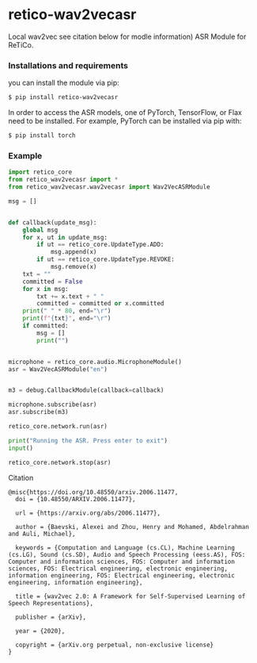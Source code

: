 # retico-wav2vecasr
Local wav2vec see citation below for modle information) ASR Module for ReTiCo.

### Installations and requirements

you can install the module via pip:

```bash
$ pip install retico-wav2vecasr
```

In order to access the ASR models, one of PyTorch, TensorFlow, or Flax need to
be installed. For example, PyTorch can be installed via pip with:

```bash
$ pip install torch
```

### Example

```python
import retico_core
from retico_wav2vecasr import *
from retico_wav2vecasr.wav2vecasr import Wav2VecASRModule

msg = []


def callback(update_msg):
    global msg
    for x, ut in update_msg:
        if ut == retico_core.UpdateType.ADD:
            msg.append(x)
        if ut == retico_core.UpdateType.REVOKE:
            msg.remove(x)
    txt = ""
    committed = False
    for x in msg:
        txt += x.text + " "
        committed = committed or x.committed
    print(" " * 80, end="\r")
    print(f"{txt}", end="\r")
    if committed:
        msg = []
        print("")


microphone = retico_core.audio.MicrophoneModule()
asr = Wav2VecASRModule("en")


m3 = debug.CallbackModule(callback=callback)

microphone.subscribe(asr)
asr.subscribe(m3)

retico_core.network.run(asr)

print("Running the ASR. Press enter to exit")
input()

retico_core.network.stop(asr)
```


Citation

```
@misc{https://doi.org/10.48550/arxiv.2006.11477,
  doi = {10.48550/ARXIV.2006.11477},
  
  url = {https://arxiv.org/abs/2006.11477},
  
  author = {Baevski, Alexei and Zhou, Henry and Mohamed, Abdelrahman and Auli, Michael},
  
  keywords = {Computation and Language (cs.CL), Machine Learning (cs.LG), Sound (cs.SD), Audio and Speech Processing (eess.AS), FOS: Computer and information sciences, FOS: Computer and information sciences, FOS: Electrical engineering, electronic engineering, information engineering, FOS: Electrical engineering, electronic engineering, information engineering},
  
  title = {wav2vec 2.0: A Framework for Self-Supervised Learning of Speech Representations},
  
  publisher = {arXiv},
  
  year = {2020},
  
  copyright = {arXiv.org perpetual, non-exclusive license}
}
```
